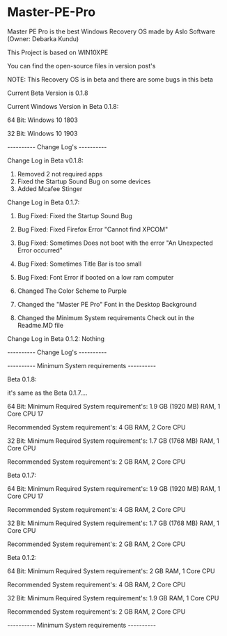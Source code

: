 # Master-PE-Pro

Master PE Pro is the best Windows Recovery OS made by Aslo Software (Owner: Debarka Kundu)

This Project is based on WIN10XPE

You can find the open-source files in version post's

NOTE: This Recovery OS is in beta and there are some bugs in this beta

Current Beta Version is 0.1.8

Current Windows Version in Beta 0.1.8:

64 Bit: Windows 10 1803

32 Bit: Windows 10 1903

---------- Change Log's ----------

Change Log in Beta v0.1.8:

1. Removed 2 not required apps
2. Fixed the Startup Sound Bug on some devices
3. Added Mcafee Stinger

Change Log in Beta 0.1.7:
1. Bug Fixed: Fixed the Startup Sound Bug

2. Bug Fixed: Fixed Firefox Error "Cannot find XPCOM"

4. Bug Fixed: Sometimes Does not boot with the error "An Unexpected Error occurred"

6. Bug Fixed: Sometimes Title Bar is too small

8. Bug Fixed: Font Error if booted on a low ram computer

10. Changed The Color Scheme to Purple

12. Changed the "Master PE Pro" Font in the Desktop Background

14. Changed the Minimum System requirements Check out in the Readme.MD file

Change Log in Beta 0.1.2:
Nothing

---------- Change Log's ----------

---------- Minimum System requirements ----------

Beta 0.1.8:

it's same as the Beta 0.1.7....

64 Bit: Minimum Required System requirement's: 1.9 GB (1920 MB) RAM, 1 Core CPU 17

Recommended System requirement's: 4 GB RAM, 2 Core CPU

32 Bit: Minimum Required System requirement's: 1.7 GB (1768 MB) RAM, 1 Core CPU

Recommended System requirement's: 2 GB RAM, 2 Core CPU

Beta 0.1.7:

64 Bit: Minimum Required System requirement's: 1.9 GB (1920 MB) RAM, 1 Core CPU 17

Recommended System requirement's: 4 GB RAM, 2 Core CPU

32 Bit: Minimum Required System requirement's: 1.7 GB (1768 MB) RAM, 1 Core CPU

Recommended System requirement's: 2 GB RAM, 2 Core CPU

Beta 0.1.2:

64 Bit: Minimum Required System requirement's: 2 GB RAM, 1 Core CPU

Recommended System requirement's: 4 GB RAM, 2 Core CPU

32 Bit: Minimum Required System requirement's: 1.9 GB RAM, 1 Core CPU

Recommended System requirement's: 2 GB RAM, 2 Core CPU

---------- Minimum System requirements ----------
